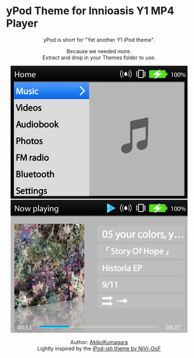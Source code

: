 # yPod Theme for Innioasis Y1 MP4 Player
<p align=center>yPod is short for "Yet another Y1 iPod theme".</p>

<p align=center>Because we needed more.<br/>Extract and drop in your Themes folder to use.</p>

<p align=center><img src="./images/yPodMenu.png" alt="The Main Menu"/> <img src="./images/yPodPlayer.png" alt="The Player Screen"/></center></p>

<p align=center>Author: <a href=https://github.com/AkikoKumagara>AkikoKumagara</a><br/>
Lightly inspired by the <a href="https://www.reddit.com/r/innioasis/comments/1k3anhe/my_ipodish_theme_for_the_innioasis_y1/">iPod-ish theme by NiVi-OoF</a>
